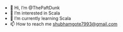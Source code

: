 - 👋 Hi, I’m @ThePaftDunk
- 👀 I’m interested in Scala
- 🌱 I’m currently learning Scala
- 📫 How to reach me shubhamgote7993@gmail.com

<!---
ThePaftDunk/ThePaftDunk is a ✨ special ✨ repository because its `README.md` (this file) appears on your GitHub profile.
You can click the Preview link to take a look at your changes.
--->
